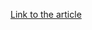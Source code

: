 [Link to the article](https://www.welivesecurity.com/wp-content/uploads/2018/03/ESET_OceanLotus.pdf)
